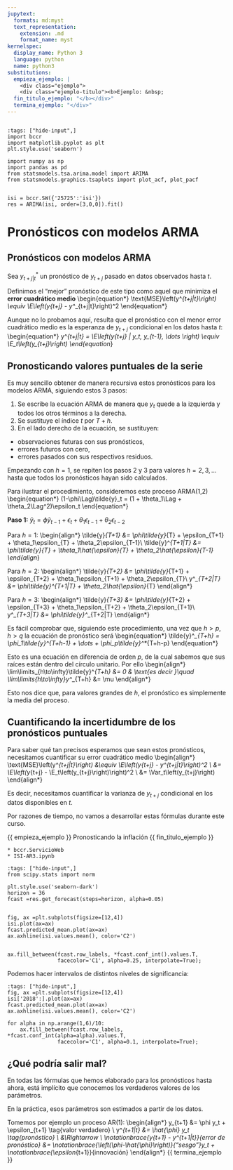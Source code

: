 ```yaml
---
jupytext:
  formats: md:myst
  text_representation:
    extension: .md
    format_name: myst
kernelspec:
  display_name: Python 3
  language: python
  name: python3
substitutions:
  empieza_ejemplo: |
    <div class="ejemplo">
    <div class="ejemplo-titulo"><b>Ejemplo: &nbsp;
  fin_titulo_ejemplo: "</b></div>"
  termina_ejemplo: "</div>"
---
```



```{include} ../math-definitions.md
```

```{code-cell} ipython3
:tags: ["hide-input",]
import bccr
import matplotlib.pyplot as plt
plt.style.use('seaborn')

import numpy as np
import pandas as pd
from statsmodels.tsa.arima.model import ARIMA
from statsmodels.graphics.tsaplots import plot_acf, plot_pacf


isi = bccr.SW({'25725':'isi'})
res = ARIMA(isi, order=[3,0,0]).fit()

```




# Pronósticos con modelos ARMA

## Pronósticos con modelos ARMA

Sea $y^*_{t+j|t}$ un pronóstico de $y_{t+j}$ pasado en datos observados hasta $t$.

Definimos el “mejor” pronóstico de este tipo como aquel que minimiza el **error cuadrático medio**
\begin{equation*}
\text{MSE}\left(y^*_{t+j|t}\right) \equiv \E\left(y_{t+j} - y^*_{t+j|t}\right)^2
\end{equation*}

Aunque no lo probamos aquí, resulta que el pronóstico con el menor error cuadrático medio es la esperanza de $y_{t+j}$ condicional en los datos hasta $t$:
\begin{equation*}
y^*_{t+j|t} = \E\left(y_{t+j} | y_t, y_{t-1}, \dots \right) \equiv \E_t\left(y_{t+j}\right)
\end{equation*}



## Pronosticando valores puntuales de la serie

Es muy sencillo obtener de manera recursiva  estos pronósticos para los modelos ARMA, siguiendo estos 3 pasos:

1. Se escribe la ecuación ARMA de manera que $y_t$ quede a la izquierda y todos los otros términos a la derecha.
2. Se sustituye el índice $t$ por $T+h$.
3. En el lado derecho de la ecuación, se sustituyen:
  * observaciones futuras con sus pronósticos,
  * errores futuros con cero,
  * errores pasados con sus respectivos residuos.

Empezando con $h=1$, se repiten los pasos 2 y 3 para valores $h=2,3,\dots$ hasta que todos los pronósticos hayan sido calculados.



Para ilustrar el procedimiento, consideremos este proceso ARMA(1,2)
\begin{equation*}
(1-\phi\Lag)\tilde{y}_t = (1 + \theta_1\Lag + \theta_2\Lag^2)\epsilon_t
\end{equation*}

**Paso 1:** $\tilde{y}_t = \phi\tilde{y}_{t-1} + \epsilon_t + \theta_1\epsilon_{t-1} + \theta_2\epsilon_{t-2}$

Para $h=1$:
\begin{align*}
\tilde{y}_{T+1} &= \phi\tilde{y}_{T} + \epsilon_{T+1} + \theta_1\epsilon_{T} + \theta_2\epsilon_{T-1}\\
\tilde{y}^*_{T+1|T} &= \phi\tilde{y}_{T} + \theta_1\hat{\epsilon}_{T} + \theta_2\hat{\epsilon}_{T-1}
\end{align*}

Para $h=2$:
\begin{align*}
\tilde{y}_{T+2} &= \phi\tilde{y}_{T+1} + \epsilon_{T+2} + \theta_1\epsilon_{T+1} + \theta_2\epsilon_{T}\\
y^*_{T+2|T} &= \phi\tilde{y}^*_{T+1|T} + \theta_2\hat{\epsilon}_{T}
\end{align*}

Para $h=3$:
\begin{align*}
\tilde{y}_{T+3} &= \phi\tilde{y}_{T+2} + \epsilon_{T+3} + \theta_1\epsilon_{T+2} + \theta_2\epsilon_{T+1}\\
y^*_{T+3|T} &= \phi\tilde{y}^*_{T+2|T}
\end{align*}


Es fácil comprobar que, siguiendo este procedimiento, una vez que $h>p$, $h>q$ la ecuación de pronóstico será
\begin{equation*}
\tilde{y}^*_{T+h} = \phi_1\tilde{y}^*_{T+h-1} + \dots + \phi_p\tilde{y}^*_{T+h-p}
\end{equation*}

Esto es una ecuación en diferencia de orden $p$, de la cual sabemos que sus raíces están dentro del círculo unitario. Por ello
\begin{align*}
\lim\limits_{h\to\infty}\tilde{y}^*_{T+h} &= 0 & \text{es decir }\quad \lim\limits_{h\to\infty}y^*_{T+h} &= \mu
\end{align*}

Esto nos dice que, para valores grandes de $h$, el pronóstico es simplemente la media del proceso.



## Cuantificando la incertidumbre de los pronósticos puntuales

Para saber qué tan precisos esperamos que sean estos pronósticos, necesitamos cuantificar su error cuadrático medio
\begin{align*}
\text{MSE}\left(y^*_{t+j|t}\right) &\equiv \E\left(y_{t+j} - y^*_{t+j|t}\right)^2 \\
                                   &= \E\left(y_{t+j} - \E_t\left(y_{t+j}\right)\right)^2 \\
                                   &= \Var_t\left(y_{t+j}\right)
\end{align*}

Es decir, necesitamos cuantificar la varianza de $y_{t+j}$ condicional en los datos disponibles en $t$.

Por razones de tiempo, no vamos a desarrollar estas fórmulas durante este curso.


{{ empieza_ejemplo }} Pronosticando la inflación {{ fin_titulo_ejemplo }}
```{margin} Archivos:
* bccr.ServicioWeb
* ISI-AR3.ipynb
```

```{code-cell} ipython3
:tags: ["hide-input",]
from scipy.stats import norm

plt.style.use('seaborn-dark')
horizon = 36
fcast =res.get_forecast(steps=horizon, alpha=0.05)


fig, ax =plt.subplots(figsize=[12,4])
isi.plot(ax=ax)
fcast.predicted_mean.plot(ax=ax)
ax.axhline(isi.values.mean(), color='C2')


ax.fill_between(fcast.row_labels, *fcast.conf_int().values.T,
                facecolor='C1', alpha=0.25, interpolate=True);

```

Podemos hacer intervalos de distintos niveles de significancia:

```{code-cell} ipython3
:tags: ["hide-input",]
fig, ax =plt.subplots(figsize=[12,4])
isi['2018':].plot(ax=ax)
fcast.predicted_mean.plot(ax=ax)
ax.axhline(isi.values.mean(), color='C2')

for alpha in np.arange(1,6)/10:
    ax.fill_between(fcast.row_labels, *fcast.conf_int(alpha=alpha).values.T,
                facecolor='C1', alpha=0.1, interpolate=True);
```


## ¿Qué podría salir mal?

En todas las fórmulas que hemos elaborado para los pronósticos hasta ahora, está implícito que conocemos los verdaderos valores de los parámetros.

En la práctica, esos parámetros son estimados a partir de los datos.

Tomemos por ejemplo un proceso AR(1):
\begin{align*}
y_{t+1}     &=  \phi y_t + \epsilon_{t+1} \tag{valor verdadero} \\
y^*_{t+1|t} &= \hat{\phi} y_t  \tag{pronóstico} \\
            &\Rightarrow \\
\notationbrace{y_{t+1} - y^*_{t+1|t}}{error de pronóstico} &= \notationbrace{\left(\phi-\hat{\phi}\right)}{“sesgo”}y_t + \notationbrace{\epsilon_{t+1}}{innovación}
\end{align*}
{{ termina_ejemplo }}
